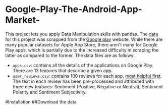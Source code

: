 # Google-Play-The-Android-App-Market-
<p>This project lets you apply Data Manipulation skills with pandas. The <a href="https://www.kaggle.com/lava18/google-play-store-apps">data</a> for this project was scrapped from the <a href="https://play.google.com/store/apps?hl=en">Google play</a> website. While there are many popular datasets for Apple App Store, there aren't many for Google Play apps, which is partially due to the increased difficulty in scraping the latter as compared to the former. The data files are as follows:</p>
<ul>
<li><code>apps.csv</code>: contains all the details of the applications on Google Play. There are 13 features that describe a given app.</li>
<li><code>user_reviews.csv</code>: contains 100 reviews for each app, <a href="https://www.androidpolice.com/2019/01/21/google-play-stores-redesigned-ratings-and-reviews-section-lets-you-easily-filter-by-star-rating/">most helpful first</a>. The text in each review has been pre-processed and attributed with three new features: Sentiment (Positive, Negative or Neutral), Sentiment Polarity and Sentiment Subjectivity.</li>
</ul>


#Installation
##Download the data

